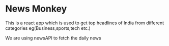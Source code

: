 # News Monkey
This is a react app which is used to get top headlines of India from different categories eg(Business,sports,tech etc.)

We are using newsAPI to fetch the daily news 